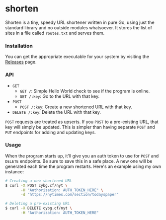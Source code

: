 # shorten

Shorten is a tiny, speedy URL shortener written in pure Go, using just the standard library and no outside modules whatsoever. It stores the list of sites in a file called `routes.txt` and serves them.

### Installation

You can get the appropriate executable for your system by visiting the [Releases](https://github.com/justsharan/shorten/releases) page.

### API

- `GET`
  - `GET /`: Simple Hello World check to see if the program is online.
  - `GET /:key`: Go to the URL with that key.
- `POST`
  - `POST /:key`: Create a new shortened URL with that key.
- `DELETE /:key`: Delete the URL with that key.

`POST` requests are treated as upserts. If you `POST` to a pre-existing URL, that key will simply be updated. This is simpler than having separate `POST` and `PUT` endpoints for adding and updating keys.

### Usage

When the program starts up, it'll give you an auth token to use for `POST` and `DELETE` endpoints. Be sure to save this in a safe place. A new one will be generated each time the program restarts. Here's an example using my own instance:

```sh
# Creating a new shortened URL
$ curl -X POST cybg.cf/nyt \
       -H "Authorization: AUTH_TOKEN_HERE" \
       -d "https://nytimes.com/section/todayspaper"

# Deleting a pre-existing URL
$ curl -X DELETE cybg.cf/nyt \
       -H "Authorization: AUTH_TOKEN_HERE"
```
